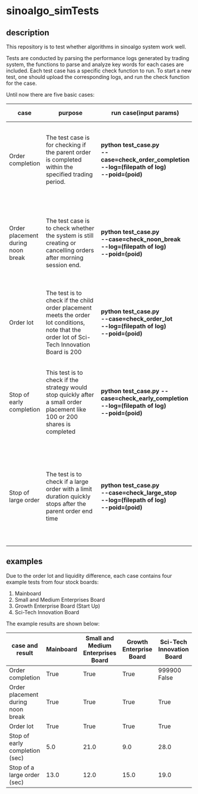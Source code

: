 # sinoalgo_simTests

## description
This repository is to test whether algorithms in sinoalgo system work well. 

Tests are conducted by parsing the performance logs generated by trading system, the functions to parse and analyze key words for each cases are included. Each test case has a specific check function to run. To start a new test, one should upload the corresponding logs, and run the check function for the case.

Until now there are five basic cases:

|case|purpose|run case(input params)|expected result|failed result|
|----|----|---|---|----|
|Order completion|<div style="width: 100pt">The test case is for checking if the parent order is completed within the specified trading period.|**python test_case.py <br>--case=check\_order\_completion <br>--log=(filepath of log) <br>--poid=(poid)**|If the parent order is completed, returns true. Note that order lot is taken into consider.|If there are remaining shares after endtime, print filled size and return false.|
|Order placement during noon break|<div style="width: 100pt">The test case is to check whether the system is still creating or cancelling orders after morning session end.|**python test_case.py <br>--case=check\_noon\_break <br>--log=(filepath of log) <br>--poid=(poid)**|If there is no order placement during noon break, return true|If any order creating or cancelling request is made during noon break, the return false.|
|Order lot|<div style="width: 100pt">The test is to check if the child order placement meets the order lot conditions, note that the order lot of Sci-Tech Innovation Board is 200|**python test_case.py <br>--case=check\_order\_lot <br>--log=(filepath of log) <br>--poid=(poid)**|The child order size should be 100 shares or its integer multiples(>=200 for Sci-tech stocks), return true.|If any child order size does not meet the order lot condition, return false|
|Stop of early completion|<div style="width: 100pt">This test is to check if the strategy would stop quickly after a small order placement like 100 or 200 shares is completed|**python test_case.py --case=check\_early\_completion <br>--log=(filepath of log) <br>--poid=(poid)**|After a small parent order is completed, the strategy for the order should stop immediately. This case returns the interval between stop time and complete time.| The interval between stop time and complete time is large even with a strong liquidity|
|Stop of large order|<div style="width: 100pt">The test is to check if a large order with a limit duration quickly stops after the parent order end time|**python test_case.py <br>--case=check\_large\_stop <br>--log=(filepath of log) <br>--poid=(poid)**|When it reach the end time of a parent order which is not completed yet, the strategy should stop immediately. This case returns the time interval between stop time and end time|The interval between stop time and end time is large even with a strong liquidity|

## examples
Due to the order lot and liquidity difference, each case contains four example tests from four stock boards: 

1. Mainboard
2. Small and Medium Enterprises Board
3. Growth Enterprise Board (Start Up)
4. Sci-Tech Innovation Board

The example results are shown below:

|case and result|Mainboard|Small and Medium Enterprises Board|Growth Enterprise Board|Sci-Tech Innovation Board|
|---|---|---|---|---|
|Order completion|True|True|True|999900<br>False|
|Order placement during noon break|True|True|True|True|
|Order lot|True|True|True|True|
|Stop of early completion (sec)|5.0|21.0|9.0|28.0|
|Stop of a large order (sec)|13.0|12.0|15.0|19.0|

